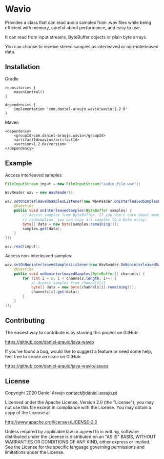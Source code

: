 # Wavio

Provides a class that can read audio samples from .wav files while being
efficient with memory, careful about performance, and easy to use.

It can read from input streams, ByteBuffer objects or plain byte arrays.

You can choose to receive stereo samples as interleaved or non-interleaved
data.


## Installation

Gradle

```
repositories {
    mavenCentral()
}

dependencies {
    implementation 'com.daniel-araujo.wavio:wavio:1.2.0'
}
```

Maven

```
<dependency>
    <groupId>com.daniel-araujo.wavio</groupId>
    <artifactId>wavio</artifactId>
    <version>1.2.0</version>
</dependency>
```


## Example

Access interleaved samples:

```java
FileInputStream input = new FileInputStream("audio_file.wav");

WavReader wav = new WavReader();

wav.setOnInterleavedSamplesListener(new WavReader.OnInterleavedSamplesListener() {
    @Override
    public void onInterleavedSamples(ByteBuffer samples) {
        // Access samples from ByteBuffer. If you don't care about memory
        // consumption, you can copy all samples to a byte array:
        byte[] data = new byte[samples.remaining()];
        samples.get(data);
    }
});

wav.read(input);
```

Access non-interleaved samples:

```java
wav.setOnNoninterleavedSamplesListener(new WavReader.OnNoninterleavedSamplesListener() {
    @Override
    public void onNoninterleavedSamples(ByteBuffer[] channels) {
        for (int i = 0; i < channels.length; i++) {
            // Access samples from channels[i]
            byte[] data = new byte[channels[i].remaining()];
            channels[i].get(data);
        }
    }
});
```


## Contributing

The easiest way to contribute is by starring this project on GitHub!

https://github.com/daniel-araujo/java-wavio

If you've found a bug, would like to suggest a feature or need some help, feel free to create an issue on GitHub:

https://github.com/daniel-araujo/java-wavio/issues


## License

Copyright 2020 Daniel Araujo <contact@daniel-araujo.pt>

Licensed under the Apache License, Version 2.0 (the "License");
you may not use this file except in compliance with the License.
You may obtain a copy of the License at

   http://www.apache.org/licenses/LICENSE-2.0

Unless required by applicable law or agreed to in writing, software
distributed under the License is distributed on an "AS IS" BASIS,
WITHOUT WARRANTIES OR CONDITIONS OF ANY KIND, either express or implied.
See the License for the specific language governing permissions and
limitations under the License.
